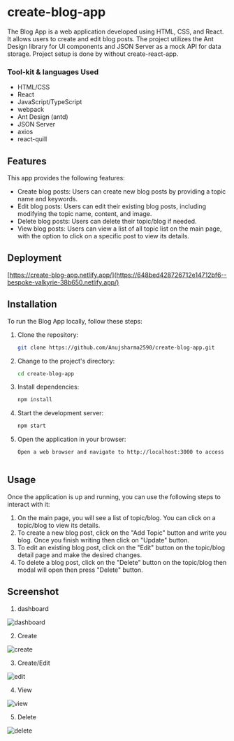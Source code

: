 # create-blog-app

The Blog App is a web application developed using HTML, CSS, and React. It allows users to create and edit blog posts. The project utilizes the Ant Design library for UI components and JSON Server as a mock API for data storage. Project setup is done by without create-react-app.


<h3>Tool-kit & languages Used</h3>

- HTML/CSS
- React
- JavaScript/TypeScript
- webpack
- Ant Design (antd)
- JSON Server
- axios
- react-quill


## Features

This app provides the following features:

- Create blog posts: Users can create new blog posts by providing a topic name and keywords.
- Edit blog posts: Users can edit their existing blog posts, including modifying the topic name, content, and image.
- Delete blog posts: Users can delete their topic/blog if needed.
- View blog posts: Users can view a list of all topic list on the main page, with the option to click on a specific post to view its details.

## Deployment

[https://create-blog-app.netlify.app/](https://648bed428726712e14712bf6--bespoke-valkyrie-38b650.netlify.app/)

## Installation

To run the Blog App locally, follow these steps:

1. Clone the repository:

   ```bash
   git clone https://github.com/Anujsharma2590/create-blog-app.git
   
2. Change to the project's directory:   
    ```bash  
    cd create-blog-app
3. Install dependencies:   
   ```bash
   npm install
4. Start the development server:   
   ```bash
   npm start
5. Open the application in your browser:   
   ```bash
   Open a web browser and navigate to http://localhost:3000 to access the application.
   
   
   
## Usage

Once the application is up and running, you can use the following steps to interact with it:

1. On the main page, you will see a list of topic/blog. You can click on a topic/blog to view its details.
2. To create a new blog post, click on the "Add Topic" button and write you blog. Once you finish writing then click on "Update" button.
3. To edit an existing blog post, click on the "Edit" button on the topic/blog detail page and make the desired changes.
4. To delete a blog post, click on the "Delete" button on the topic/blog then modal will open then press "Delete" button.  

## Screenshot
1. dashboard

![dashboard](https://github.com/Anujsharma2590/create-blog-app/assets/60852406/8c2a1a38-8c95-4bfb-824d-3aee7cb6f8b3)

2. Create

![create](https://github.com/Anujsharma2590/create-blog-app/assets/60852406/4818ac0d-1ff9-45bd-96fa-33c1539aacda)

3. Create/Edit

![edit](https://github.com/Anujsharma2590/create-blog-app/assets/60852406/3218545b-bafc-4e2f-a53a-d8ffadb9e198)

4. View

![view](https://github.com/Anujsharma2590/create-blog-app/assets/60852406/2e648779-fe77-46da-993c-4212ab195a7c)

5. Delete

![delete](https://github.com/Anujsharma2590/create-blog-app/assets/60852406/d680e1b4-f497-4e29-bb4d-cffa76360f21)



